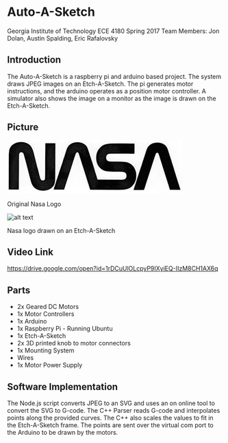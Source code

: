 # Auto-A-Sketch
Georgia Institute of Technology ECE 4180 Spring 2017
Team Members: Jon Dolan, Austin Spalding, Eric Rafalovsky

## Introduction
The Auto-A-Sketch is a raspberry pi and arduino based project. The system draws JPEG images on an Etch-A-Sketch. The pi generates motor instructions, and the arduino operates as a position motor controller. A simulator also shows the image on a monitor as the image is drawn on the Etch-A-Sketch.

## Picture

![alt text](https://github.com/jondolan/auto-a-sketch/blob/master/images/nasaworm.jpg?raw=true)

Original Nasa Logo

![alt text](https://github.com/jondolan/auto-a-sketch/blob/master/images/Screen%20Shot%202018-05-01%20at%203.14.48%20PM.png?raw=true)

Nasa logo drawn on an Etch-A-Sketch

## Video Link
https://drive.google.com/open?id=1rDCuUlOLcpyP9IXyiEQ-IIzM8CH1AX6q

## Parts
* 2x Geared DC Motors
* 1x Motor Controllers
* 1x Arduino
* 1x Raspberry Pi - Running Ubuntu
* 1x Etch-A-Sketch
* 2x 3D printed knob to motor connectors
* 1x Mounting System
* Wires
* 1x Motor Power Supply

## Software Implementation
The Node.js script converts JPEG to an SVG and uses an on online tool to convert the SVG to G-code.
The C++ Parser reads G-code and interpolates points along the provided curves. The C++ also scales the values to fit in the Etch-A-Sketch frame.
The points are sent over the virtual com port to the Arduino to be drawn by the motors. 
